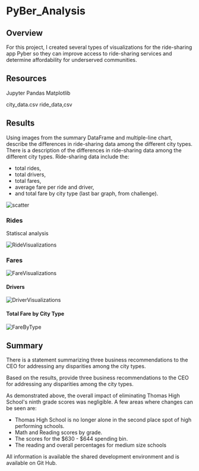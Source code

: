 # PyBer_Analysis

## Overview
For this project, I created several types of visualizations for the ride-sharing app Pyber so they can improve access to ride-sharing services and determine affordability for underserved communities. 

## Resources
Jupyter
Pandas
Matplotlib

city_data.csv
ride_data,csv

## Results

Using images from the summary DataFrame and multiple-line chart, describe the differences in ride-sharing data among the different city types. 
There is a description of the differences in ride-sharing data among the different city types. Ride-sharing data include the:
- total rides, 
- total drivers, 
- total fares, 
- average fare per ride and driver, 
- and total fare by city type (last bar graph, from challenge).



![scatter](https://user-images.githubusercontent.com/90162669/138599660-4a43ed14-fd96-4263-b95e-8d02fc950522.png)

### Rides

Statiscal analysis 



![RideVisualizations](https://user-images.githubusercontent.com/90162669/138600964-20672152-0a9c-479c-bc81-69528a4d43b3.png)



### Fares



![FareVisualizations](https://user-images.githubusercontent.com/90162669/138601013-23247421-6d8e-4d5a-8791-7bdc00075236.png)



#### Drivers



![DriverVisualizations](https://user-images.githubusercontent.com/90162669/138601027-4c737647-4adc-4278-9463-daeaf75e76d8.png)





#### Total Fare by City Type

![FareByType](https://user-images.githubusercontent.com/90162669/138599198-d614b3c2-4489-4d6b-8044-911c0e070c64.png)



## Summary

There is a statement summarizing three business recommendations to the CEO for addressing any disparities among the city types.

Based on the results, provide three business recommendations to the CEO for addressing any disparities among the city types.


As demonstrated above, the overall impact of eliminating Thomas High School's ninth grade scores was negligible. A few areas where changes can be seen are: 
- Thomas High School is no longer alone in the second place spot of high performing schools. 
- Math and Reading scores by grade.
- The scores for the $630 - $644 spending bin. 
- The reading and overall percentages for medium size schools

All information is available the shared development environment and is available on Git Hub.
